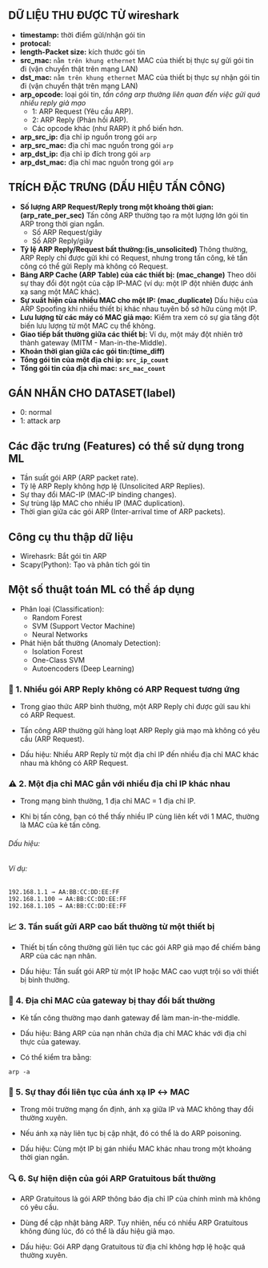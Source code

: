 ## DỮ LIỆU THU ĐƯỢC TỪ wireshark
- **timestamp:** thời điểm gửi/nhận gói tin
- **protocal:**
- **length-Packet size:** kích thước gói tin
- **src_mac:** `nằm trên khung ethernet` MAC của thiết bị thực sự gửi gói tin đi (vận chuyển thật trên mạng LAN)
- **dst_mac:** `nằm trên khung ethernet` MAC của thiết bị thực sự nhận gói tin đi (vận chuyển thật trên mạng LAN)
- **arp_opcode:** loại gói tin, *tấn công arp thường liên quan đến việc gửi quá nhiều reply giả mạo*
  - 1: ARP Request (Yêu cầu ARP).
  - 2: ARP Reply (Phản hồi ARP).
  - Các opcode khác (như RARP) ít phổ biến hơn.  
- **arp_src_ip:** địa chỉ ip nguồn trong gói `arp`
- **arp_src_mac:** địa chỉ mac nguồn trong gói `arp`
- **arp_dst_ip:** địa chỉ ip đích trong gói `arp`
- **arp_dst_mac:** địa chỉ mac nguồn trong gói `arp`
## TRÍCH ĐẶC TRƯNG (DẤU HIỆU TẤN CÔNG)
- **Số lượng ARP Request/Reply trong một khoảng thời gian:(arp_rate_per_sec)** Tấn công ARP thường tạo ra một lượng lớn gói tin ARP trong thời gian ngắn.
  - Số ARP Request/giây
  - Số ARP Reply/giây
- **Tỷ lệ ARP Reply/Request bất thường:(is_unsolicited)** Thông thường, ARP Reply chỉ được gửi khi có Request, nhưng trong tấn công, kẻ tấn công có thể gửi Reply mà không có Request.
- **Bảng ARP Cache (ARP Table) của các thiết bị: (mac_change)** Theo dõi sự thay đổi đột ngột của cặp IP-MAC (ví dụ: một IP đột nhiên được ánh xạ sang một MAC khác).
- **Sự xuất hiện của nhiều MAC cho một IP: (mac_duplicate)** Dấu hiệu của ARP Spoofing khi nhiều thiết bị khác nhau tuyên bố sở hữu cùng một IP.
- **Lưu lượng từ các máy có MAC giả mạo:** Kiểm tra xem có sự gia tăng đột biến lưu lượng từ một MAC cụ thể không.
- **Giao tiếp bất thường giữa các thiết bị:** Ví dụ, một máy đột nhiên trở thành gateway (MITM - Man-in-the-Middle).
- **Khoản thời gian giữa các gói tin:(time_diff)**
- **Tổng gói tin của một địa chỉ ip: `src_ip_count`**
- **Tổng gói tin của địa chỉ mac: `src_mac_count`**
## GÁN NHÃN CHO DATASET(label)
- 0: normal
- 1: attack arp
## Các đặc trưng (Features) có thể sử dụng trong ML
- Tần suất gói ARP (ARP packet rate).
- Tỷ lệ ARP Reply không hợp lệ (Unsolicited ARP Replies).
- Sự thay đổi MAC-IP (MAC-IP binding changes).
- Sự trùng lặp MAC cho nhiều IP (MAC duplication).
- Thời gian giữa các gói ARP (Inter-arrival time of ARP packets).
## Công cụ thu thập dữ liệu
- Wirehasrk: Bắt gói tin ARP
- Scapy(Python): Tạo và phân tích gói tin
## Một số thuật toán ML có thể áp dụng
- Phân loại (Classification):
  - Random Forest
  - SVM (Support Vector Machine)
  - Neural Networks
- Phát hiện bất thường (Anomaly Detection):
  - Isolation Forest
  - One-Class SVM
  - Autoencoders (Deep Learning)









### 🧠 1. Nhiều gói ARP Reply không có ARP Request tương ứng
- Trong giao thức ARP bình thường, một ARP Reply chỉ được gửi sau khi có ARP Request.

- Tấn công ARP thường gửi hàng loạt ARP Reply giả mạo mà không có yêu cầu (ARP Request).

- Dấu hiệu: Nhiều ARP Reply từ một địa chỉ IP đến nhiều địa chỉ MAC khác nhau mà không có ARP Request.

### ⚠️ 2. Một địa chỉ MAC gắn với nhiều địa chỉ IP khác nhau
- Trong mạng bình thường, 1 địa chỉ MAC = 1 địa chỉ IP.

- Khi bị tấn công, bạn có thể thấy nhiều IP cùng liên kết với 1 MAC, thường là MAC của kẻ tấn công.

###### Dấu hiệu:
###### Ví dụ:
```
192.168.1.1 → AA:BB:CC:DD:EE:FF  
192.168.1.100 → AA:BB:CC:DD:EE:FF  
192.168.1.105 → AA:BB:CC:DD:EE:FF
```
### 📈 3. Tần suất gửi ARP cao bất thường từ một thiết bị
- Thiết bị tấn công thường gửi liên tục các gói ARP giả mạo để chiếm bảng ARP của các nạn nhân.

- Dấu hiệu: Tần suất gói ARP từ một IP hoặc MAC cao vượt trội so với thiết bị bình thường.

### 🔁 4. Địa chỉ MAC của gateway bị thay đổi bất thường
- Kẻ tấn công thường mạo danh gateway để làm man-in-the-middle.

- Dấu hiệu: Bảng ARP của nạn nhân chứa địa chỉ MAC khác với địa chỉ thực của gateway.

- Có thể kiểm tra bằng:
```
arp -a
```
### 🧾 5. Sự thay đổi liên tục của ánh xạ IP ↔ MAC
- Trong môi trường mạng ổn định, ánh xạ giữa IP và MAC không thay đổi thường xuyên.

- Nếu ánh xạ này liên tục bị cập nhật, đó có thể là do ARP poisoning.

- Dấu hiệu: Cùng một IP bị gán nhiều MAC khác nhau trong một khoảng thời gian ngắn.

### 🔍 6. Sự hiện diện của gói ARP Gratuitous bất thường
- ARP Gratuitous là gói ARP thông báo địa chỉ IP của chính mình mà không có yêu cầu.

- Dùng để cập nhật bảng ARP. Tuy nhiên, nếu có nhiều ARP Gratuitous không đúng lúc, đó có thể là dấu hiệu giả mạo.

- Dấu hiệu: Gói ARP dạng Gratuitous từ địa chỉ không hợp lệ hoặc quá thường xuyên.

